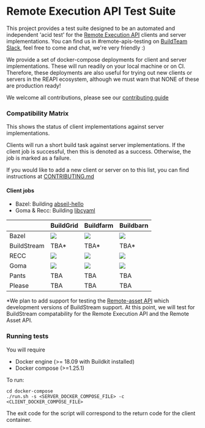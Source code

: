 # Remote Execution API Test Suite

This project provides a test suite designed to be an automated and independent 'acid test' for the [Remote Execution API](https://github.com/bazelbuild/remote-apis) clients and server implementations. You can find us in #remote-apis-testing on [BuildTeam Slack](https://join.slack.com/t/buildteamworld/shared_invite/enQtMzkxNzE0MDMyMDY1LTJiMDg4OWI4MWEwMDAxNGEyYjA3Zjk5ZDQwN2MwNWVkM2NlZTIxOWYxNGJmYTAzYmFlMWUwYjhmNWFkZGU0YTQ), feel free to come and chat, we're very friendly :)

We provide a set of docker-compose deployments for client and server implementations. These will run readily on your local machine or on CI. Therefore, these deployments
are also useful for trying out new clients or servers in the REAPI ecosystem, although we must warn that NONE of these are production ready!

We welcome all contributions, please see our [contributing guide](CONTRIBUTING.md)

### Compatibility Matrix

This shows the status of client implementations against server implementations.

Clients will run a short build task against server implementations. If the client job is successful, then this is
denoted as a success. Otherwise, the job is marked as a failure.

If you would like to add a new client or server on to this list, you can find instructions at [CONTRIBUTING.md](CONTRIBUTING.md#adding-new-client-and-server-implementations)

#### Client jobs

- Bazel: Building [abseil-hello](https://github.com/abseil/abseil-hello/tree/master/bazel-hello)
- Goma & Recc: Building [libcyaml](https://github.com/tlsa/libcyaml)

|             | BuildGrid                  | Buildfarm            | Buildbarn            |
|-------------|----------------------------|----------------------|----------------------|
| Bazel       | ![][bazel-buildgrid]       | ![][bazel-buildfarm] | ![][bazel-buildbarn] |
| BuildStream | TBA*                       | TBA*                 | TBA*                 |
| RECC        | ![][recc-buildgrid]        | ![][recc-buildfarm]  | ![][recc-buildbarn]  |
| Goma        | ![][goma-buildgrid]        | ![][goma-buildfarm]  | ![][goma-buildbarn]  |
| Pants       | TBA                        | TBA                  | TBA                  |
| Please      | TBA                        | TBA                  | TBA                  |

*We plan to add support for testing the [Remote-asset API](https://github.com/bazelbuild/remote-apis/commit/2846a67ac8feb5001e9f704b66f5acc1e90f1ade)
which development versions of BuildStream support. At this point, we will test for BuildStream compatability for the Remote Execution API and the Remote Asset API.

[bazel-buildgrid]: https://remote-apis-testing.gitlab.io/remote-apis-testing/buildgrid-bazel-deployed.svg
[bazel-buildfarm]: https://remote-apis-testing.gitlab.io/remote-apis-testing/buildfarm-bazel-deployed.svg
[bazel-buildbarn]: https://remote-apis-testing.gitlab.io/remote-apis-testing/buildbarn-bazel-deployed.svg
[recc-buildgrid]: https://remote-apis-testing.gitlab.io/remote-apis-testing/buildgrid-recc-deployed.svg
[recc-buildfarm]: https://remote-apis-testing.gitlab.io/remote-apis-testing/buildfarm-recc-deployed.svg
[recc-buildbarn]: https://remote-apis-testing.gitlab.io/remote-apis-testing/buildbarn-recc-deployed.svg
[goma-buildgrid]: https://remote-apis-testing.gitlab.io/remote-apis-testing/buildgrid-goma-deployed.svg
[goma-buildfarm]: https://remote-apis-testing.gitlab.io/remote-apis-testing/buildfarm-goma-deployed.svg
[goma-buildbarn]: https://remote-apis-testing.gitlab.io/remote-apis-testing/buildbarn-goma-deployed.svg

### Running tests

You will require

- Docker engine (>= 18.09 with Buildkit installed)
- Docker compose (>=1.25.1)

To run:

```
cd docker-compose
./run.sh -s <SERVER_DOCKER_COMPOSE_FILE> -c <CLIENT_DOCKER_COMPOSE_FILE>
```

The exit code for the script will correspond to the return code for the client container.